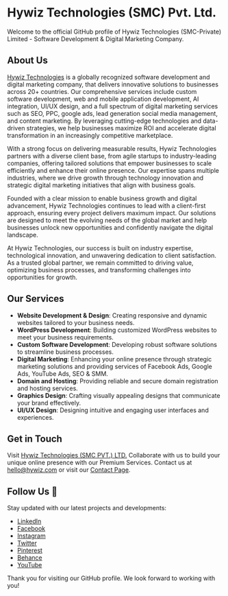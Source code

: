 # Hywiz Technologies (SMC) Pvt. Ltd.

Welcome to the official GitHub profile of Hywiz Technologies (SMC-Private) Limited - Software Development & Digital Marketing Company.

## About Us
<a href="https://hywiz.com" rel="dofollow">Hywiz Technologies</a> is a globally recognized software development and digital marketing company, that delivers innovative solutions to businesses across 20+ countries. Our comprehensive services include custom software development, web and mobile application development, AI integration, UI/UX design, and a full spectrum of digital marketing services such as SEO, PPC, google ads, lead generation social media management, and content marketing. By leveraging cutting-edge technologies and data-driven strategies, we help businesses maximize ROI and accelerate digital transformation in an increasingly competitive marketplace.

With a strong focus on delivering measurable results, Hywiz Technologies partners with a diverse client base, from agile startups to industry-leading companies, offering tailored solutions that empower businesses to scale efficiently and enhance their online presence. Our expertise spans multiple industries, where we drive growth through technology innovation and strategic digital marketing initiatives that align with business goals.

Founded with a clear mission to enable business growth and digital advancement, Hywiz Technologies continues to lead with a client-first approach, ensuring every project delivers maximum impact. Our solutions are designed to meet the evolving needs of the global market and help businesses unlock new opportunities and confidently navigate the digital landscape.

At Hywiz Technologies, our success is built on industry expertise, technological innovation, and unwavering dedication to client satisfaction. As a trusted global partner, we remain committed to driving value, optimizing business processes, and transforming challenges into opportunities for growth.

## Our Services
- **Website Development & Design**: Creating responsive and dynamic websites tailored to your business needs.
- **WordPress Development**: Building customized WordPress websites to meet your business requirements.
- **Custom Software Development**: Developing robust software solutions to streamline business processes.
- **Digital Marketing**: Enhancing your online presence through strategic marketing solutions and providing services of Facebook Ads, Google Ads, YouTube Ads, SEO & SMM.
- **Domain and Hosting**: Providing reliable and secure domain registration and hosting services.
- **Graphics Design**: Crafting visually appealing designs that communicate your brand effectively.
- **UI/UX Design**: Designing intuitive and engaging user interfaces and experiences.

## Get in Touch
Visit <a href="https://hywiz.com" rel="dofollow">Hywiz Technologies (SMC PVT.) LTD.</a> Collaborate with us to build your unique online presence with our Premium Services. Contact us at [hello@hywiz.com](mailto:hello@hywiz.com) or visit our <a href="https://hywiz.com" rel="dofollow">Contact Page</a>.

## Follow Us 📱
Stay updated with our latest projects and developments:
- [LinkedIn](https://www.linkedin.com/company/hywiz-technologies/)
- [Facebook](https://www.facebook.com/HywizTechnologies/)
- [Instagram](https://www.instagram.com/hywiztechnologies/)
- [Twitter](https://x.com/hywiztechnology)
- [Pinterest](https://www.pinterest.com/hywiztechnologies/)
- [Behance](https://www.behance.net/hywiz)
- [YouTube](https://www.youtube.com/@hywiztechnologies)

Thank you for visiting our GitHub profile. We look forward to working with you!
